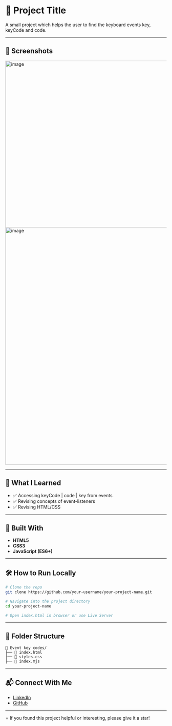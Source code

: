 # 📌 Project Title

A small project which helps the user to find the keyboard events key, keyCode and code.

---

## 📸 Screenshots

<img width="519" alt="image" src="https://github.com/user-attachments/assets/b29cd8e4-1046-4188-8178-8d9fbb160aab" />

<img width="741" alt="image" src="https://github.com/user-attachments/assets/2f7b0bb2-1b31-4a3b-b0d5-7f7de62e9979" />

---

## 🧠 What I Learned

- ✅ Accessing keyCode | code | key from events
- ✅ Revising concepts of event-listeners
- ✅ Revising HTML/CSS

---

## 🔧 Built With

- **HTML5**
- **CSS3** 
- **JavaScript (ES6+)**

---

## 🛠 How to Run Locally

```bash
# Clone the repo
git clone https://github.com/your-username/your-project-name.git

# Navigate into the project directory
cd your-project-name

# Open index.html in browser or use Live Server
```

---

## 📂 Folder Structure

```plaintext
📁 Event key codes/
├── 📄 index.html
├── 📄 styles.css
├── 📄 index.mjs
```

---

## 📬 Connect With Me

- [LinkedIn](https://www.linkedin.com/in/psri99/)
- [GitHub](https://github.com/ParakhSrivastava)

---

⭐️ If you found this project helpful or interesting, please give it a star!
